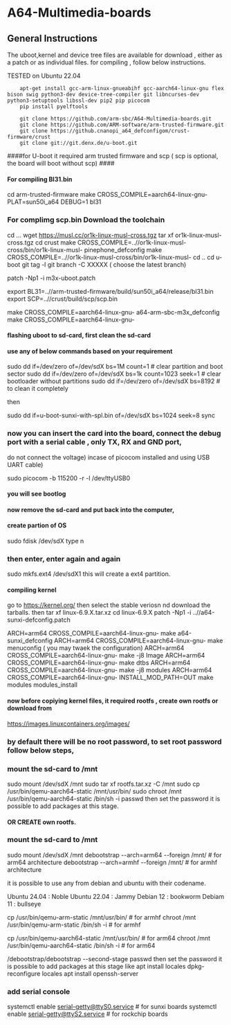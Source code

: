 # A64-Multimedia-boards
## General Instructions
The uboot,kernel and device tree files are available for download , either as a patch or as individual files.
for compiling , follow below instructions.

TESTED on Ubuntu 22.04

        apt-get install gcc-arm-linux-gnueabihf gcc-aarch64-linux-gnu flex bison swig python3-dev device-tree-compiler git libncurses-dev python3-setuptools libssl-dev pip2 pip picocom
        pip install pyelftools

        git clone https://github.com/arm-sbc/A64-Multimedia-boards.git
        git clone https://github.com/ARM-software/arm-trusted-firmware.git
        git clone https://github.cnanopi_a64_defconfigom/crust-firmware/crust
        git clone git://git.denx.de/u-boot.git

####for U-boot it required arm trusted firmware and scp ( scp is optional, the board will boot without scp) ####
#### For compiling Bl31.bin ####


cd arm-trusted-firmware
make CROSS_COMPILE=aarch64-linux-gnu- PLAT=sun50i_a64 DEBUG=1 bl31
### For complimg scp.bin Download the toolchain ###
cd ...
wget https://musl.cc/or1k-linux-musl-cross.tgz
tar xf or1k-linux-musl-cross.tgz
cd crust
make CROSS_COMPILE=..//or1k-linux-musl-cross/bin/or1k-linux-musl- pinephone_defconfig
make CROSS_COMPILE=..//or1k-linux-musl-cross/bin/or1k-linux-musl-
cd ..
cd u-boot
git tag -l
git branch -C XXXXX ( choose the latest branch) 

patch -Np1 -i m3x-uboot.patch

export BL31=..//arm-trusted-firmware/build/sun50i_a64/release/bl31.bin
export SCP=..//crust/build/scp/scp.bin

make CROSS_COMPILE=aarch64-linux-gnu- a64-arm-sbc-m3x_defconfig
make CROSS_COMPILE=aarch64-linux-gnu-

#### flashing uboot to sd-card,  first clean the sd-card ###
#### use any of below commands based on your requirement ###

sudo dd if=/dev/zero of=/dev/sdX bs=1M count=1  # clear partition and boot sector
sudo dd if=/dev/zero of=/dev/sdX bs=1k count=1023 seek=1 # clear bootloader without partitions
sudo dd if=/dev/zero of=/dev/sdX bs=8192 # to clean it completely

then

sudo dd if=u-boot-sunxi-with-spl.bin of=/dev/sdX bs=1024 seek=8
sync

### now you can insert the card into the board, connect the debug port with a serial cable , only TX, RX and GND port,
do not connect the voltage)
incase of picocom installed and using USB UART cable)

sudo picocom -b 115200 -r -l /dev/ttyUSB0

#### you will see bootlog

#### now remove the sd-card and put back into the computer,
#### create partion of OS ###
sudo fdisk /dev/sdX
type n
### then enter, enter again and again
sudo mkfs.ext4 /dev/sdX1
this will create a ext4 partition.

#### compiling kernel #####
go to https://kernel.org/
then select the stable veriosn nd download the tarballs.
then
tar xf linux-6.9.X.tar.xz
cd linux-6.9.X
patch -Np1 -i ..//a64-sunxi-defconfig.patch

ARCH=arm64 CROSS_COMPILE=aarch64-linux-gnu- make a64-sunxi_defconfig
ARCH=arm64 CROSS_COMPILE=aarch64-linux-gnu- make menuconfig ( you may twaek the configuration)
ARCH=arm64 CROSS_COMPILE=aarch64-linux-gnu- make -j8 Image
ARCH=arm64 CROSS_COMPILE=aarch64-linux-gnu- make dtbs
ARCH=arm64 CROSS_COMPILE=aarch64-linux-gnu- make -j8 modules
ARCH=arm64 CROSS_COMPILE=aarch64-linux-gnu- INSTALL_MOD_PATH=OUT make modules modules_install

#### now before copiying kernel files, it required rootfs , create own rootfs or download from
https://images.linuxcontainers.org/images/
### by default there will be no root password, to set root password follow below steps,
### mount the sd-card to /mnt
sudo mount /dev/sdX /mnt
sudo tar xf rootfs.tar.xz  -C /mnt
sudo cp /usr/bin/qemu-aarch64-static /mnt/usr/bin/
sudo chroot /mnt /usr/bin/qemu-aarch64-static /bin/sh -i
passwd then set the password
it is possible to add packages at this stage.
#### OR CREATE own rootfs.
### mount the sd-card to /mnt
sudo mount /dev/sdX /mnt
debootstrap --arch=arm64 --foreign <distro> /mnt/  # for arm64 architecture
debootstrap --arch=armhf --foreign <distro> /mnt/  # for armhf architecture

it is possible to use any <distro> from debian and ubuntu with their codename.

Ubuntu 24.04 : Noble
Ubuntu 22.04 : Jammy
Debian 12  :  bookworm
Debiam 11  :  bullseye

cp /usr/bin/qemu-arm-static /mnt/usr/bin/  # for armhf 
chroot /mnt /usr/bin/qemu-arm-static /bin/sh -i # for armhf

cp /usr/bin/qemu-aarch64-static /mnt/usr/bin/   # for arm64
chroot /mnt /usr/bin/qemu-aarch64-static /bin/sh -i # for arm64

/debootstrap/debootstrap --second-stage
passwd then set the password
it is possible to add packages at this stage like
apt install locales
dpkg-reconfigure locales
apt install openssh-server

### add serial console
systemctl enable serial-getty@ttyS0.service  # for sunxi boards
systemctl enable serial-getty@ttyS2.service  # for rockchip boards
